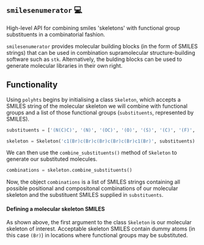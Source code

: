 ## `smilesenumerator` :computer:
High-level API for combining smiles 'skeletons' with functional group substituents in a combinatorial fashion.

`smilesenumerator` provides molecular building blocks (in the form of SMILES strings) that can be used in combination 
supramolecular structure-building software such as `stk`. Alternatively, the bulding blocks can be used to generate molecular
libraries in their own right.

## Functionality
Using `polyhts` begins by initialising a class `Skeleton`, which accepts a SMILES string of the molecular skeleton we will
combine with functional groups and a list of those functional groups (`substituents`, represented by SMILES).

```python
substituents = ['(N(C)C)', '(N)', '(OC)', '(O)', '(S)', '(C)', '(F)', '(Cl)', '(CC)', '(C=O)', '(C(=O)OC)']

skeleton = Skeleton('c1(Br)c(Br)c(Br)c(Br)c(Br)c1(Br)', substituents)
```

We can then use the `combine_substituents()` method of `Skeleton` to generate our substituted molecules. 
```python
combinations = skeleton.combine_substituents()
```
Now, the object `combinations` is a list of SMILES strings containing all possible positional and compositonal
combinations of our molecular skeleton and the substituent SMILES supplied in `substituents`.

#### Defining a molecular skeleton SMILES
As shown above, the first argument to the class `Skeleton` is our molecular skeleton of interest. Acceptable
skeleton SMILES contain dummy atoms (in this case `(Br)`) in locations where functional groups may be substituted.



